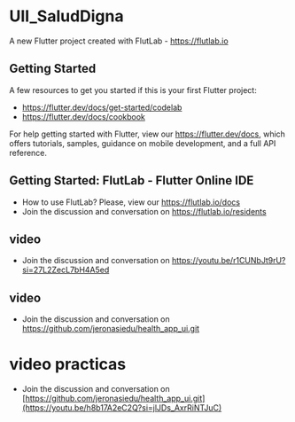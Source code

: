 # UII_SaludDigna

A new Flutter project created with FlutLab - https://flutlab.io

## Getting Started

A few resources to get you started if this is your first Flutter project:

- https://flutter.dev/docs/get-started/codelab
- https://flutter.dev/docs/cookbook

For help getting started with Flutter, view our
https://flutter.dev/docs, which offers tutorials,
samples, guidance on mobile development, and a full API reference.

## Getting Started: FlutLab - Flutter Online IDE

- How to use FlutLab? Please, view our https://flutlab.io/docs
- Join the discussion and conversation on https://flutlab.io/residents

## video
- Join the discussion and conversation on https://youtu.be/r1CUNbJt9rU?si=27L2ZecL7bH4A5ed

## video
- Join the discussion and conversation on https://github.com/jeronasiedu/health_app_ui.git

# video practicas
- Join the discussion and conversation on [https://github.com/jeronasiedu/health_app_ui.git](https://youtu.be/h8b17A2eC2Q?si=jlJDs_AxrRiNTJuC)
